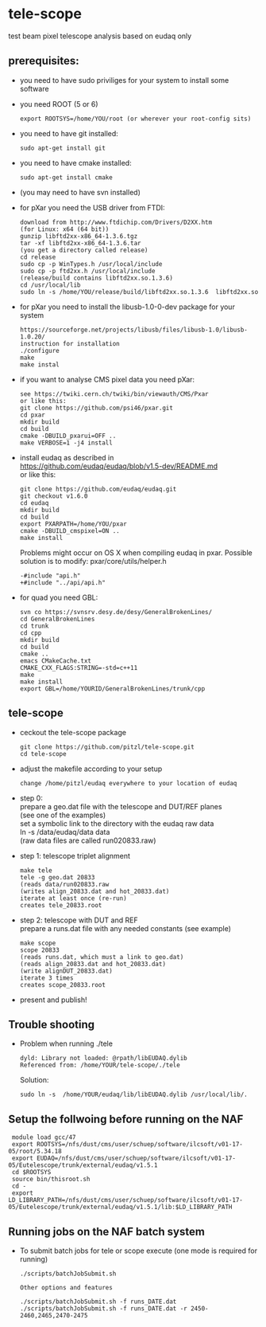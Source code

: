 # tele-scope
test beam pixel telescope analysis based on eudaq only

## prerequisites:

* you need to have sudo priviliges for your system to install some software

* you need ROOT (5 or 6) 
  ```
  export ROOTSYS=/home/YOU/root (or wherever your root-config sits)
  ```
* you need to have git installed:  
  ```
  sudo apt-get install git
  ```
* you need to have cmake installed:  
  ```
  sudo apt-get install cmake
  ```
* (you may need to have svn installed)

* for pXar you need the USB driver from FTDI:  
  ```
  download from http://www.ftdichip.com/Drivers/D2XX.htm  
  (for Linux: x64 (64 bit))  
  gunzip libftd2xx-x86_64-1.3.6.tgz  
  tar -xf libftd2xx-x86_64-1.3.6.tar  
  (you get a directory called release)  
  cd release  
  sudo cp -p WinTypes.h /usr/local/include  
  sudo cp -p ftd2xx.h /usr/local/include  
  (release/build contains libftd2xx.so.1.3.6)  
  cd /usr/local/lib  
  sudo ln -s /home/YOU/release/build/libftd2xx.so.1.3.6  libftd2xx.so  
  ```
* for pXar you need to install the libusb-1.0-0-dev package for your system
  ```
  https://sourceforge.net/projects/libusb/files/libusb-1.0/libusb-1.0.20/
  instruction for installation
  ./configure
  make
  make instal
  ```

* if you want to analyse CMS pixel data you need pXar:  
  ```
  see https://twiki.cern.ch/twiki/bin/viewauth/CMS/Pxar  
  or like this:  
  git clone https://github.com/psi46/pxar.git  
  cd pxar  
  mkdir build  
  cd build  
  cmake -DBUILD_pxarui=OFF ..  
  make VERBOSE=1 -j4 install  
  ```
* install eudaq as described in  
  https://github.com/eudaq/eudaq/blob/v1.5-dev/README.md  
  or like this:  
  ```
  git clone https://github.com/eudaq/eudaq.git  
  git checkout v1.6.0
  cd eudaq  
  mkdir build  
  cd build  
  export PXARPATH=/home/YOU/pxar  
  cmake -DBUILD_cmspixel=ON ..  
  make install  
  ```

  Problems might occur on OS X when compiling eudaq in pxar.
  Possible solution is to modify: pxar/core/utils/helper.h
  ```
  -#include "api.h"
  +#include "../api/api.h"	
  ```

* for quad you need GBL:
  ```
  svn co https://svnsrv.desy.de/desy/GeneralBrokenLines/
  cd GeneralBrokenLines
  cd trunk
  cd cpp
  mkdir build
  cd build
  cmake ..
  emacs CMakeCache.txt
  CMAKE_CXX_FLAGS:STRING=-std=c++11
  make
  make install
  export GBL=/home/YOURID/GeneralBrokenLines/trunk/cpp
  ```


## tele-scope
* ceckout the tele-scope package
  ```
  git clone https://github.com/pitzl/tele-scope.git
  cd tele-scope	
  ```

* adjust the makefile according to your setup
  ```
  change /home/pitzl/eudaq everywhere to your location of eudaq
  ```



* step 0:  
  prepare a geo.dat file with the telescope and DUT/REF planes  
  (see one of the examples)  
  set a symbolic link to the directory with the eudaq raw data  
  ln -s /data/eudaq/data data  
  (raw data files are called run020833.raw)  

* step 1: telescope triplet alignment
  ```
  make tele  
  tele -g geo.dat 20833  
  (reads data/run020833.raw  
  (writes align_20833.dat and hot_20833.dat)  
  iterate at least once (re-run)  
  creates tele_20833.root  
  ```
* step 2: telescope with DUT and REF  
  prepare a runs.dat file with any needed constants (see example)  
  ```
  make scope  
  scope 20833  
  (reads runs.dat, which must a link to geo.dat)  
  (reads align_20833.dat and hot_20833.dat)  
  (write alignDUT_20833.dat)  
  iterate 3 times  
  creates scope_20833.root  
  ```

* present and publish!

## Trouble shooting

* Problem when running ./tele
  ```
  dyld: Library not loaded: @rpath/libEUDAQ.dylib
  Referenced from: /home/YOUR/tele-scope/./tele
  ```

  Solution:
  ```
  sudo ln -s  /home/YOUR/eudaq/lib/libEUDAQ.dylib /usr/local/lib/.
  ```

## Setup the follwoing before running on the NAF 
  ```
   module load gcc/47
   export ROOTSYS=/nfs/dust/cms/user/schuep/software/ilcsoft/v01-17-05/root/5.34.18
   export EUDAQ=/nfs/dust/cms/user/schuep/software/ilcsoft/v01-17-05/Eutelescope/trunk/external/eudaq/v1.5.1
   cd $ROOTSYS
   source bin/thisroot.sh
   cd -
   export LD_LIBRARY_PATH=/nfs/dust/cms/user/schuep/software/ilcsoft/v01-17-05/Eutelescope/trunk/external/eudaq/v1.5.1/lib:$LD_LIBRARY_PATH
  ```

## Running jobs on the NAF batch system

* To submit batch jobs for tele or scope execute (one  mode is required for running)

  ```
  ./scripts/batchJobSubmit.sh

  Other options and features

  ./scripts/batchJobSubmit.sh -f runs_DATE.dat 
  ./scripts/batchJobSubmit.sh -f runs_DATE.dat -r 2450-2460,2465,2470-2475
  ```
